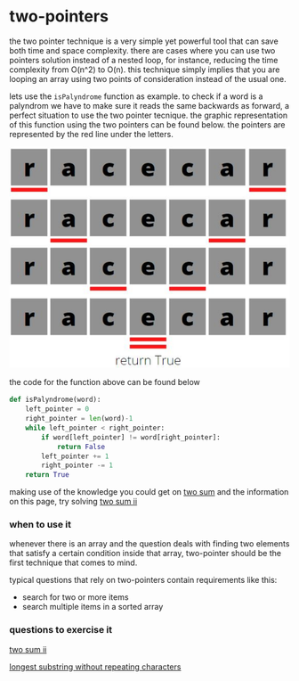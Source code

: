 # two-pointers

the two pointer technique is a very simple yet powerful tool that can save both time and space complexity. there are cases where you can use two pointers solution instead of a nested loop, for instance, reducing the time complexity from O(n^2) to O(n).
this technique simply implies that you are looping an array using two points of consideration instead of the usual one.

lets use the `isPalyndrome` function as example. to check if a word is a palyndrom we have to make sure it reads the same backwards as forward, a perfect situation to use the two pointer tecnique. the graphic representation of this function using the two pointers can be found below. the pointers are represented by the red line under the letters.


![palyndrome function](assets/is-palyndrome-graphic-representation.JPG)


the code for the function above can be found below


```python
def isPalyndrome(word):
	left_pointer = 0
	right_pointer = len(word)-1
	while left_pointer < right_pointer:
		if word[left_pointer] != word[right_pointer]:
			return False
		left_pointer += 1
		right_pointer -= 1
	return True
```

making use of the knowledge you could get on [two sum](questions/arrays/two_sum.md) and the information on this page, try solving [two sum ii](questions/arrays/two_sum-ii.md) 

### when to use it

whenever there is an array and the question deals with finding two elements that satisfy a certain condition inside that array, two-pointer should be the first technique that comes to mind.

typical questions that rely on two-pointers contain requirements like this:
* search for two or more items
* search multiple items in a sorted array


### questions to exercise it
[two sum ii](questions/arrays/two_sum-ii.md)

[longest substring without repeating characters](questions/hash-tables/longest-substring-without-repeating-characters.md)
